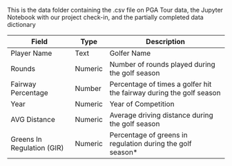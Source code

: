 This is the data folder containing the .csv file on PGA Tour data, the Jupyter Notebook with our project check-in, and the partially completed data dictionary

| **Field** | **Type** | **Description** |
| ------ | ------ | ------ |
| Player Name | Text | Golfer Name |
| Rounds | Numeric | Number of rounds played during the golf season |
| Fairway Percentage | Number | Percentage of times a golfer hit the fairway during the golf season |
| Year | Numeric | Year of Competition |
| AVG Distance | Numeric | Average driving distance during the golf season |
| Greens In Regulation (GIR) | Numeric | Percentage of greens in regulation during the golf season* |
